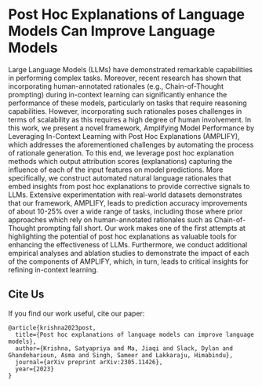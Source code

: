 # Post Hoc Explanations of Language Models Can Improve Language Models

Large Language Models (LLMs) have demonstrated remarkable capabilities in performing complex tasks. Moreover, recent research has shown that incorporating human-annotated rationales (e.g., Chain-of-Thought prompting) during in-context learning can significantly enhance the performance of these models, particularly on tasks that require reasoning capabilities. However, incorporating such rationales poses challenges in terms of scalability as this requires a high degree of human involvement. In this work, we present a novel framework, Amplifying Model Performance by Leveraging In-Context Learning with Post Hoc Explanations (AMPLIFY), which addresses the aforementioned challenges by automating the process of rationale generation. To this end, we leverage post hoc explanation methods which output attribution scores (explanations) capturing the influence of each of the input features on model predictions. More specifically, we construct automated natural language rationales that embed insights from post hoc explanations to provide corrective signals to LLMs. Extensive experimentation with real-world datasets demonstrates that our framework, AMPLIFY, leads to prediction accuracy improvements of about 10-25% over a wide range of tasks, including those where prior approaches which rely on human-annotated rationales such as Chain-of-Thought prompting fall short. Our work makes one of the first attempts at highlighting the potential of post hoc explanations as valuable tools for enhancing the effectiveness of LLMs. Furthermore, we conduct additional empirical analyses and ablation studies to demonstrate the impact of each of the components of AMPLIFY, which, in turn, leads to critical insights for refining in-context learning.

## Cite Us

If you find our work useful, cite our paper:

```
@article{krishna2023post,
  title={Post hoc explanations of language models can improve language models},
  author={Krishna, Satyapriya and Ma, Jiaqi and Slack, Dylan and Ghandeharioun, Asma and Singh, Sameer and Lakkaraju, Himabindu},
  journal={arXiv preprint arXiv:2305.11426},
  year={2023}
}
```
